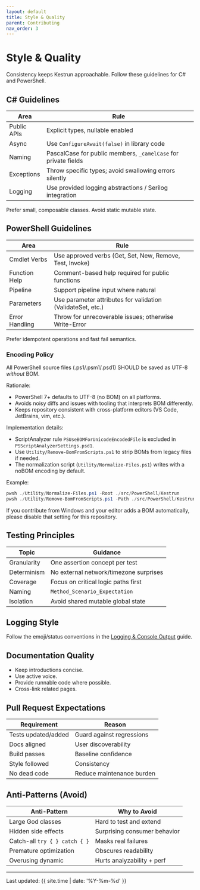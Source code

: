 ```yaml
---
layout: default
title: Style & Quality
parent: Contributing
nav_order: 3
---
```


# Style & Quality

Consistency keeps Kestrun approachable. Follow these guidelines for C# and PowerShell.

## C# Guidelines

| Area        | Rule                                                           |
|-------------|----------------------------------------------------------------|
| Public APIs | Explicit types, nullable enabled                               |
| Async       | Use `ConfigureAwait(false)` in library code                    |
| Naming      | PascalCase for public members, `_camelCase` for private fields |
| Exceptions  | Throw specific types; avoid swallowing errors silently         |
| Logging     | Use provided logging abstractions / Serilog integration        |

Prefer small, composable classes. Avoid static mutable state.

## PowerShell Guidelines

| Area           | Rule                                                        |
|----------------|-------------------------------------------------------------|
| Cmdlet Verbs   | Use approved verbs (Get, Set, New, Remove, Test, Invoke)    |
| Function Help  | Comment-based help required for public functions            |
| Pipeline       | Support pipeline input where natural                        |
| Parameters     | Use parameter attributes for validation (ValidateSet, etc.) |
| Error Handling | Throw for unrecoverable issues; otherwise Write-Error       |

Prefer idempotent operations and fast fail semantics.

### Encoding Policy

All PowerShell source files (.ps1/.psm1/.psd1) SHOULD be saved as UTF-8 *without* BOM.

Rationale:

- PowerShell 7+ defaults to UTF-8 (no BOM) on all platforms.
- Avoids noisy diffs and issues with tooling that interprets BOM differently.
- Keeps repository consistent with cross-platform editors (VS Code, JetBrains, vim, etc.).

Implementation details:

- ScriptAnalyzer rule `PSUseBOMForUnicodeEncodedFile` is excluded in `PSScriptAnalyzerSettings.psd1`.
- Use `Utility/Remove-BomFromScripts.ps1` to strip BOMs from legacy files if needed.
- The normalization script (`Utility/Normalize-Files.ps1`) writes with a noBOM encoding by default.

Example:

```powershell
pwsh ./Utility/Normalize-Files.ps1 -Root ./src/PowerShell/Kestrun 
pwsh ./Utility/Remove-BomFromScripts.ps1 -Path ./src/PowerShell/Kestrun -Recurse -WhatIf
```

If you contribute from Windows and your editor adds a BOM automatically, please disable that setting for this repository.

## Testing Principles

| Topic       | Guidance                               |
|-------------|----------------------------------------|
| Granularity | One assertion concept per test         |
| Determinism | No external network/timezone surprises |
| Coverage    | Focus on critical logic paths first    |
| Naming      | `Method_Scenario_Expectation`          |
| Isolation   | Avoid shared mutable global state      |

## Logging Style

Follow the emoji/status conventions in the [Logging & Console Output](logging-style) guide.

## Documentation Quality

- Keep introductions concise.
- Use active voice.
- Provide runnable code where possible.
- Cross-link related pages.

## Pull Request Expectations

| Requirement         | Reason                    |
|---------------------|---------------------------|
| Tests updated/added | Guard against regressions |
| Docs aligned        | User discoverability      |
| Build passes        | Baseline confidence       |
| Style followed      | Consistency               |
| No dead code        | Reduce maintenance burden |

## Anti-Patterns (Avoid)

| Anti-Pattern                  | Why to Avoid                 |
|-------------------------------|------------------------------|
| Large God classes             | Hard to test and extend      |
| Hidden side effects           | Surprising consumer behavior |
| Catch-all `try { } catch { }` | Masks real failures          |
| Premature optimization        | Obscures readability         |
| Overusing dynamic             | Hurts analyzability + perf   |

---
Last updated: {{ site.time | date: '%Y-%m-%d' }}
